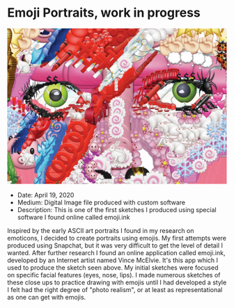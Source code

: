 # Emoji Portraits, work in progress

![In_Progress](sketch.png)

- Date: April 19, 2020
- Medium: Digital Image file produced with custom software
- Description: This is one of the first sketches I produced using special software I found online called emoji.ink

Inspired by the early ASCII art portraits I found in my research on emoticons, I decided to create portraits using emojis. My first attempts were produced using Snapchat, but it was very difficult to get the level of detail I wanted. After further research I found an online application called emoji.ink, developed by an Internet artist named Vince McElvie. It's this app which I used to produce the sketch seen above. My initial sketches were focused on specific facial features (eyes, nose, lips). I made numerous sketches of these close ups to practice drawing with emojis until I had developed a style I felt had the right degree of "photo realism", or at least as representational as one can get with emojis.
